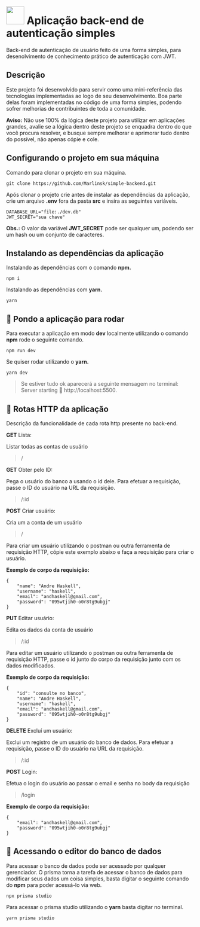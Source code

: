 # <img src="https://github.com/Marlinsk/node-authentication-backend/blob/main/.github/key.png" width="48px" height="48px"> Aplicação back-end de autenticação simples
Back-end de autenticação de usuário feito de uma forma simples, para desenolvimento de conhecimento prático de autenticação com JWT.

## Descrição
Este projeto foi desenvolvido para servir como uma mini-referência das tecnologias implementadas ao logo de seu desenvolvimento. Boa parte delas foram implementadas no código de uma forma simples, podendo sofrer melhorias de contribuintes de toda a comunidade.

**Aviso:** Não use 100% da lógica deste projeto para utilizar em aplicações grandes, avalie se a lógica dentro deste projeto se enquadra dentro do que você procura resolver, e busque sempre melhorar e aprimorar tudo dentro do possível, não apenas cópie e cole.

## Configurando o projeto em sua máquina
Comando para clonar o projeto em sua máquina.
```
git clone https://github.com/Marlinsk/simple-backend.git
```

Após clonar o projeto crie antes de instalar as dependências da aplicação, crie um arquivo **.env** fora da pasta **src** e insira as seguintes variáveis.
```
DATABASE_URL="file:./dev.db"
JWT_SECRET="sua chave"
```
**Obs.:** O valor da variável **JWT_SECRET** pode ser qualquer um, podendo ser um hash ou um conjunto de caracteres.

## Instalando as dependências da aplicação
Instalando as dependências com o comando **npm.**
```
npm i
```

Instalando as dependências com **yarn.**
```
yarn
```

## 🚀 Pondo a aplicação para rodar
Para executar a aplicação em modo **dev** localmente utilizando o comando **npm** rode o seguinte comando.
```
npm run dev
```
Se quiser rodar utilizando o **yarn.**
```
yarn dev
```
> Se estiver tudo ok aparecerá a seguinte mensagem no terminal: Server starting 🚀 http://localhost:5500.

## 🚏 Rotas HTTP da aplicação
Descrição da funcionalidade de cada rota http presente no back-end.

**GET** Lista: 

Listar todas as contas de usuário

> / 

**GET** Obter pelo ID:

Pega o usuário do banco a usando o id dele. Para efetuar a requisição, passe o ID do usuário na URL da requisição.

> /:id

**POST** Criar usuário:

Cria um a conta de um usuário

> /

Para criar um usuário utilizando o postman ou outra ferramenta de requisição HTTP, cópie este exemplo abaixo e faça a requisição para criar o usuário.

**Exemplo de corpo da requisição:**
```
{
    "name": "Andre Haskell",
    "username": "haskell",
    "email": "andhaskell@gmail.com",
    "password": "095wtjih0-o0r8tg9ubgj"
}
```

**PUT** Editar usuário:

Edita os dados da conta de usuário

> /:id

Para editar um usuário utilizando o postman ou outra ferramenta de requisição HTTP, passe o id junto do corpo da requisição junto com os dados modificados.

**Exemplo de corpo da requisição:**
```
{
    "id": "consulte no banco",
    "name": "Andre Haskell",
    "username": "haskell",
    "email": "andhaskell@gmail.com",
    "password": "095wtjih0-o0r8tg9ubgj"
}
```

**DELETE** Excluí um usuário:

Exclui um registro de um usuário do banco de dados. Para efetuar a requisição, passe o ID do usuário na URL da requisição.

> /:id

**POST** Login:

Efetua o login do usuário ao passar o email e senha no body da requisição

> /login

**Exemplo de corpo da requisição:**
```
{
    "email": "andhaskell@gmail.com",
    "password": "095wtjih0-o0r8tg9ubgj"
}
```

## 🏦 Acessando o editor do banco de dados
Para acessar o banco de dados pode ser acessado por qualquer gerenciador. O prisma torna a tarefa de acessar o banco de dados para modificar seus dados um coisa simples, basta digitar o seguinte comando do **npm** para poder acessá-lo via web.
```
npx prisma studio
```
Para acessar o prisma studio utilizando o **yarn** basta digitar no terminal.
```
yarn prisma studio
```

 

